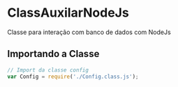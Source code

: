 # ClassAuxilarNodeJs
Classe para interação com banco de dados com NodeJs

## Importando a Classe
```javascript
// Import da classe config
var Config = require('./Config.class.js');
```


